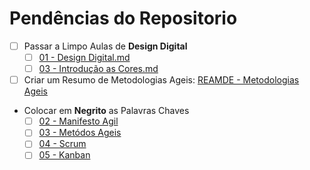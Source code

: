 # Pendências do Repositorio

- [ ] Passar a Limpo Aulas de **Design Digital**
  - [ ] [01 - Design Digital.md](1°%20Semestre\Design%20Digital\01%20-%20Design%20Digital.md)
  - [ ] [03 - Introdução as Cores.md](1°%20Semestre\Design%20Digital\3%20-%20Introdução%20as%20Cores.md)
- [ ] Criar um Resumo de Metodologias Ageis: [REAMDE - Metodologias Ageis](Extra%20Curricular\Metodologias%20Ageis\README.md)
- Colocar em **Negrito** as Palavras Chaves
  - [ ] [02 - Manifesto Agil](Extra%20Curricular\Metodologias%20Ageis\02_Manifesto_Agil.md)
  - [ ] [03 - Metódos Ageis](Extra%20Curricular\Metodologias%20Ageis\03_Metodos_Ageis.md)
  - [ ] [04 - Scrum](Extra%20Curricular\Metodologias%20Ageis\04_Scrum.md)
  - [ ] [05 - Kanban](Extra%20Curricular\Metodologias%20Ageis\05_Kanban.md)